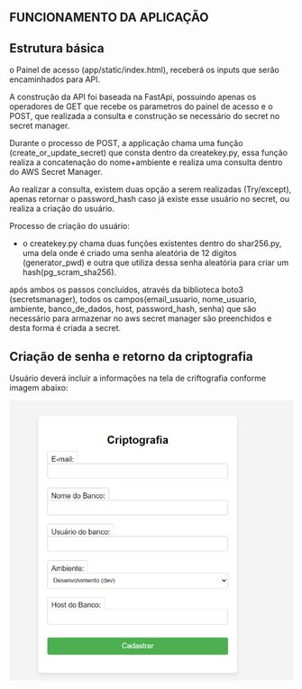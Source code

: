 ## FUNCIONAMENTO DA APLICAÇÃO

Estrutura básica
--

o Painel de acesso (app/static/index.html), receberá os inputs que serão encaminhados para API.

A construção da API  foi baseada na FastApi, possuindo apenas os operadores de GET que recebe os parametros do painel de acesso e o POST, que realizada a consulta e construção se necessário do secret no secret manager.

Durante o processo de POST, a applicação chama uma função (create_or_update_secret) que consta dentro da createkey.py, essa função realiza a concatenação do nome+ambiente e realiza uma consulta dentro do AWS Secret Manager.

Ao realizar a consulta, existem duas opção a serem realizadas (Try/except), apenas retornar o password_hash caso já existe esse usuário no secret, ou realiza a criação do usuário.

Processo de criação do usuário:

- o createkey.py chama duas funções existentes dentro do shar256.py, uma dela onde é criado uma senha aleatória de 12 digitos (generator_pwd) e outra que utiliza dessa senha aleatória para criar um hash(pg_scram_sha256).

após ambos os passos concluídos, através da biblioteca boto3 (secretsmanager), todos os campos(email_usuario, nome_usuario, ambiente, banco_de_dados, host, password_hash, senha) que são necessário para armazenar no aws secret manager são preenchidos e desta forma é criada a secret.



## Criação de senha e retorno da criptografia

Usuário deverá incluir a informações na tela de criftografia conforme imagem abaixo:

![alt text](painel.png)

